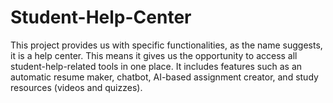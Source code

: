 # Student-Help-Center
This project provides us with specific functionalities, as the name suggests, it is a help center. This means it gives us the opportunity to access all student-help-related tools in one place. It includes features such as an automatic resume maker, chatbot, AI-based assignment creator, and study resources (videos and quizzes).
